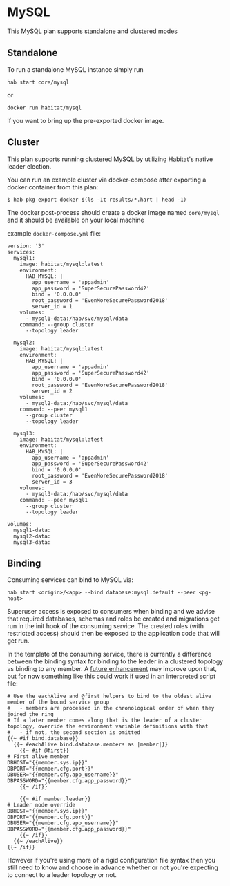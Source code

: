 # MySQL

This MySQL plan supports standalone and clustered modes

## Standalone

To run a standalone MySQL instance simply run
```
hab start core/mysql
```
or
```
docker run habitat/mysql
```
if you want to bring up the pre-exported docker image.

## Cluster

This plan supports running clustered MySQL by utilizing Habitat's native leader election.

You can run an example cluster via docker-compose after exporting a docker container from this plan:
```
$ hab pkg export docker $(ls -1t results/*.hart | head -1)
```

The docker post-process should create a docker image named `core/mysql` and it should be available on your local machine

example `docker-compose.yml` file:
```
version: '3'
services:
  mysql1:
    image: habitat/mysql:latest
    environment:
      HAB_MYSQL: |
        app_username = 'appadmin'
        app_password = 'SuperSecurePassword42'
        bind = '0.0.0.0'
        root_password = 'EvenMoreSecurePassword2018'
        server_id = 1
    volumes:
      - mysql1-data:/hab/svc/mysql/data
    command: --group cluster
      --topology leader

  mysql2:
    image: habitat/mysql:latest
    environment:
      HAB_MYSQL: |
        app_username = 'appadmin'
        app_password = 'SuperSecurePassword42'
        bind = '0.0.0.0'
        root_password = 'EvenMoreSecurePassword2018'
        server_id = 2
    volumes:
      - mysql2-data:/hab/svc/mysql/data
    command: --peer mysql1
      --group cluster
      --topology leader

  mysql3:
    image: habitat/mysql:latest
    environment:
      HAB_MYSQL: |
        app_username = 'appadmin'
        app_password = 'SuperSecurePassword42'
        bind = '0.0.0.0'
        root_password = 'EvenMoreSecurePassword2018'
        server_id = 3
    volumes:
      - mysql3-data:/hab/svc/mysql/data
    command: --peer mysql1
      --group cluster
      --topology leader

volumes:
  mysql1-data:
  mysql2-data:
  mysql3-data:
```

## Binding

Consuming services can bind to MySQL via:

```
hab start <origin>/<app> --bind database:mysql.default --peer <pg-host>
```

Superuser access is exposed to consumers when binding and we advise that required databases, schemas and roles be created and migrations get run in the init hook of the consuming service. The created roles (with restricted access) should then be exposed to the application code that will get run.

In the template of the consuming service, there is currently a difference between the binding syntax for binding to the leader in a clustered topology vs binding to any member.  A [future enhancement](https://github.com/habitat-sh/habitat/issues/4127) may improve upon that, but for now something like this could work if used in an interpreted script file:

```
# Use the eachAlive and @first helpers to bind to the oldest alive member of the bound service group
#   - members are processed in the chronological order of when they joined the ring
# If a later member comes along that is the leader of a cluster topology, override the environment variable definitions with that
#   - if not, the second section is omitted
{{~ #if bind.database}}
  {{~ #eachAlive bind.database.members as |member|}}
    {{~ #if @first}}
# First alive member
DBHOST="{{member.sys.ip}}"
DBPORT="{{member.cfg.port}}"
DBUSER="{{member.cfg.app_username}}"
DBPASSWORD="{{member.cfg.app_password}}"
    {{~ /if}}

    {{~ #if member.leader}}
# Leader node override
DBHOST="{{member.sys.ip}}"
DBPORT="{{member.cfg.port}}"
DBUSER="{{member.cfg.app_username}}"
DBPASSWORD="{{member.cfg.app_password}}"
    {{~ /if}}
  {{~ /eachAlive}}
{{~ /if}}
```

However if you're using more of a rigid configuration file syntax then you still need to know and choose in advance whether or not you're expecting to connect to a leader topology or not.
